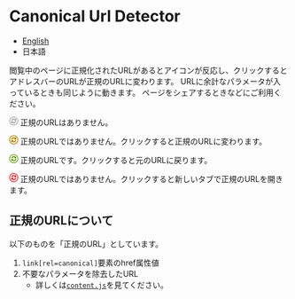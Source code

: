 # Canonical Url Detector

- [English](https://github.com/irok/CanonicalUrlDetector/blob/master/README.md)
- 日本語

閲覧中のページに正規化されたURLがあるとアイコンが反応し、クリックするとアドレスバーのURLが正規のURLに変わります。
URLに余計なパラメータが入っているときも同じように動きます。
ページをシェアするときなどにご利用ください。

<img src="https://raw.githubusercontent.com/irok/CanonicalUrlDetector/master/img/disabled-icon.png" width="16"/> 正規のURLはありません。

<img src="https://raw.githubusercontent.com/irok/CanonicalUrlDetector/master/img/icon-original.png" width="16"/> 正規のURLではありません。クリックすると正規のURLに変わります。

<img src="https://raw.githubusercontent.com/irok/CanonicalUrlDetector/master/img/icon-canonical.png" width="16"/> 正規のURLです。クリックすると元のURLに戻ります。

<img src="https://raw.githubusercontent.com/irok/CanonicalUrlDetector/master/img/icon-otherOrigin.png" width="16"/> 正規のURLではありません。クリックすると新しいタブで正規のURLを開きます。

## 正規のURLについて
以下のものを「正規のURL」としています。

1. `link[rel=canonical]`要素のhref属性値
2. 不要なパラメータを除去したURL
    * 詳しくは[`content.js`](https://github.com/irok/CanonicalUrlDetector/blob/master/content.js)を見てください。
